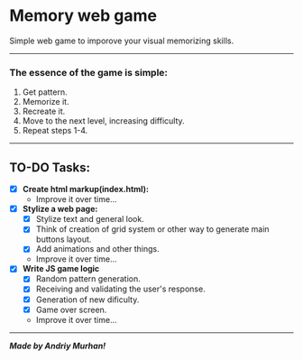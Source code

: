 # Memory web game

Simple web game to imporove your visual memorizing skills. 

____

### The essence of the game is simple:
1. Get pattern.
2. Memorize it.
3. Recreate it.
4. Move to the next level, increasing difficulty.
5. Repeat steps 1-4.

____

## TO-DO Tasks:
- [X] __Create html markup(index.html):__
    - Improve it over time...
- [X] __Stylize a web page:__
    - [X] Stylize text and general look.
    - [X] Think of creation of grid system or other way to generate main buttons layout.
    - [X] Add animations and other things.
    - Improve it over time...
- [X] __Write JS game logic__
    - [X] Random pattern generation.
    - [X] Receiving and validating the user's response.
    - [X] Generation of new dificulty.
    - [X] Game over screen.
    - Improve it over time...



____

___Made by Andriy Murhan!___
